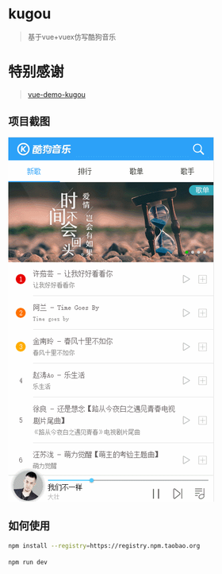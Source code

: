 # kugou

> 基于vue+vuex仿写酷狗音乐

# 特别感谢

> [vue-demo-kugou](https://github.com/lavyun/vue-demo-kugou)

## 项目截图

![](https://github.com/WhiteCrescent1/ImageCache/raw/master/kugou/kugou1.gif)

## 如何使用

``` bash
npm install --registry=https://registry.npm.taobao.org

npm run dev
```

